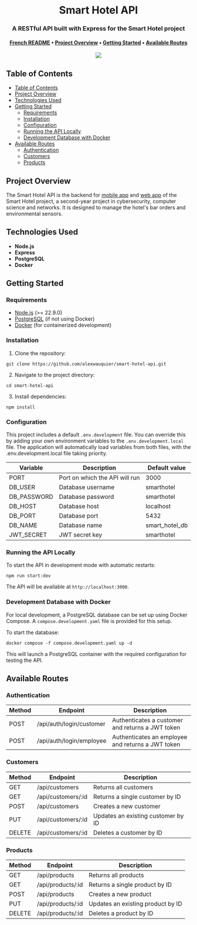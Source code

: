 <div align="center">
  <h1>Smart Hotel API</h1>

  <h3>A RESTful API built with Express for the Smart Hotel project</h3>

  <h4>
    <a href="https://github.com/alexwauquier/smart-hotel-api/blob/main/README.fr.md">French README</a>
    •
    <a href="#project-overview">Project Overview</a>
    •
    <a href="#getting-started">Getting Started</a>
    •
    <a href="#available-routes">Available Routes</a>
  </h4>

  <img src="https://img.shields.io/github/v/release/alexwauquier/smart-hotel-api" />
</div>

## Table of Contents

- [Table of Contents](#table-of-contents)
- [Project Overview](#project-overview)
- [Technologies Used](#technologies-used)
- [Getting Started](#getting-started)
  - [Requirements](#requirements)
  - [Installation](#installation)
  - [Configuration](#configuration)
  - [Running the API Locally](#running-the-api-locally)
  - [Development Database with Docker](#development-database-with-docker)
- [Available Routes](#available-routes)
  - [Authentication](#authentication)
  - [Customers](#customers)
  - [Products](#products)

## Project Overview

The Smart Hotel API is the backend for [mobile app](https://github.com/alexwauquier/smart-hotel-mobile-app) and [web app](https://github.com/alexwauquier/smart-hotel-web-app) of the Smart Hotel project, a second-year project in cybersecurity, computer science and networks. It is designed to manage the hotel's bar orders and environmental sensors.

## Technologies Used

- **Node.js**
- **Express**
- **PostgreSQL**
- **Docker**

## Getting Started

### Requirements 

- [Node.js](https://nodejs.org/) (>= 22.9.0)
- [PostgreSQL](https://www.postgresql.org/) (if not using Docker)
- [Docker](https://www.docker.com/) (for containerized development)

### Installation

1. Clone the repository:
```
git clone https://github.com/alexwauquier/smart-hotel-api.git
```

2. Navigate to the project directory:
```
cd smart-hotel-api
```

3. Install dependencies:
```
npm install
```

### Configuration

This project includes a default `.env.development` file. You can override this by adding your own environment variables to the `.env.development.local` file. The application will automatically load variables from both files, with the .env.development.local file taking priority.

| Variable    | Description                    | Default value  |
| ----------- | ------------------------------ | -------------- |
| PORT        | Port on which the API will run | 3000           |
| DB_USER     | Database username              | smarthotel     |
| DB_PASSWORD | Database password              | smarthotel     |
| DB_HOST     | Database host                  | localhost      |
| DB_PORT     | Database port                  | 5432           |
| DB_NAME     | Database name                  | smart_hotel_db |
| JWT_SECRET  | JWT secret key                 | smarthotel     |

### Running the API Locally

To start the API in development mode with automatic restarts:
```
npm run start:dev
```

The API will be available at `http://localhost:3000`.

### Development Database with Docker

For local development, a PostgreSQL database can be set up using Docker Compose. A `compose.development.yaml` file is provided for this setup.

To start the database:
```
docker compose -f compose.development.yaml up -d
```

This will launch a PostgreSQL container with the required configuration for testing the API.

## Available Routes

### Authentication

| Method | Endpoint                 | Description                                       |
| ------ | ------------------------ | ------------------------------------------------- |
| POST   | /api/auth/login/customer | Authenticates a customer and returns a JWT token  |
| POST   | /api/auth/login/employee | Authenticates an employee and returns a JWT token |

### Customers

| Method | Endpoint           | Description                        |
| ------ | ------------------ | ---------------------------------- |
| GET    | /api/customers     | Returns all customers              |
| GET    | /api/customers/:id | Returns a single customer by ID    |
| POST   | /api/customers     | Creates a new customer             |
| PUT    | /api/customers/:id | Updates an existing customer by ID |
| DELETE | /api/customers/:id | Deletes a customer by ID           |

### Products

| Method | Endpoint          | Description                       |
| ------ | ----------------- | --------------------------------- |
| GET    | /api/products     | Returns all products              |
| GET    | /api/products/:id | Returns a single product by ID    |
| POST   | /api/products     | Creates a new product             |
| PUT    | /api/products/:id | Updates an existing product by ID |
| DELETE | /api/products/:id | Deletes a product by ID           |
